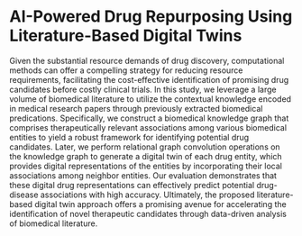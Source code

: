# AI-Powered Drug Repurposing Using Literature-Based Digital Twins

Given the substantial resource demands of drug discovery, computational methods can offer a compelling strategy for reducing resource requirements, facilitating the cost-effective identification of promising drug candidates before costly clinical trials. In this study, we leverage a large volume of biomedical literature to utilize the contextual knowledge encoded in medical research papers through previously extracted biomedical predications. Specifically, we construct a biomedical knowledge graph that comprises therapeutically relevant associations among various biomedical entities to yield a robust framework for identifying potential drug candidates. Later, we perform relational graph convolution operations on the knowledge graph to generate a digital twin of each drug entity, which provides digital representations of the entities by incorporating their local associations among neighbor entities. Our evaluation demonstrates that these digital drug representations can effectively predict potential drug-disease associations with high accuracy. Ultimately, the proposed literature-based digital twin approach offers a promising avenue for accelerating the identification of novel therapeutic candidates through data-driven analysis of biomedical literature.
